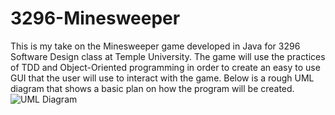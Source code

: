 # 3296-Minesweeper
This is my take on the Minesweeper game developed in Java for 3296 Software Design class at Temple University. The game will use the practices of TDD and Object-Oriented programming in order to create an easy to use GUI that the user will use to interact with the game.
Below is a rough UML diagram that shows a basic plan on how the program will be created.
![UML Diagram](./pictures/image.png)
